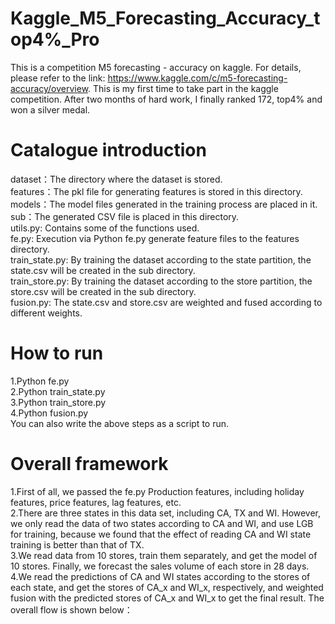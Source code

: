 # Kaggle_M5_Forecasting_Accuracy_top4%_Pro
This is a competition M5 forecasting - accuracy on kaggle. For details, please refer to the link: https://www.kaggle.com/c/m5-forecasting-accuracy/overview. This is my first time to take part in the kaggle competition. After two months of hard work, I finally ranked 172, top4% and won a silver medal.

# Catalogue introduction
dataset：The directory where the dataset is stored.  
features：The pkl file for generating features is stored in this directory.  
models：The model files generated in the training process are placed in it.  
sub：The generated CSV file is placed in this directory.  
utils.py: Contains some of the functions used.  
fe.py: Execution via Python fe.py generate feature files to the features directory.  
train_state.py: By training the dataset according to the state partition, the state.csv will be created in the sub directory.  
train_store.py: By training the dataset according to the store partition, the store.csv will be created in the sub directory.  
fusion.py: The state.csv and store.csv are weighted and fused according to different weights.  

# How to run
1.Python fe.py  
2.Python train_state.py  
3.Python train_store.py  
4.Python fusion.py  
You can also write the above steps as a script to run.  

# Overall framework
1.First of all, we passed the fe.py Production features, including holiday features, price features, lag features, etc.  
2.There are three states in this data set, including CA, TX and WI. However, we only read the data of two states according to CA and WI, and use LGB for training, because we found that the effect of reading CA and WI state training is better than that of TX.  
3.We read data from 10 stores, train them separately, and get the model of 10 stores. Finally, we forecast the sales volume of each store in 28 days.  
4.We read the predictions of CA and WI states according to the stores of each state, and get the stores of CA_x and WI_x, respectively, and weighted fusion with the predicted stores of CA_x and WI_x to get the final result. The overall flow is shown below：  
